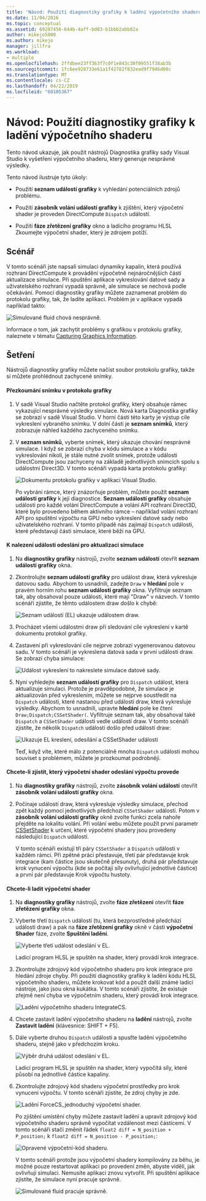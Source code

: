 ```yaml
---
title: 'Návod: Použití diagnostiky grafiky k ladění výpočetního shaderu | Dokumentace Microsoftu'
ms.date: 11/04/2016
ms.topic: conceptual
ms.assetid: 69287456-644b-4aff-bd03-b1bbb2abb82a
author: mikejo5000
ms.author: mikejo
manager: jillfra
ms.workload:
- multiple
ms.openlocfilehash: 2ffdbee23ff363f7c0f1e843c30f09551f38ab3b
ms.sourcegitcommit: 1fc6ee928733e61a1f42782f832ead9f7946d00c
ms.translationtype: MT
ms.contentlocale: cs-CZ
ms.lasthandoff: 04/22/2019
ms.locfileid: "60105367"
---
```

# <a name="walkthrough-using-graphics-diagnostics-to-debug-a-compute-shader"></a>Návod: Použití diagnostiky grafiky k ladění výpočetního shaderu
Tento návod ukazuje, jak použít nástrojů Diagnostika grafiky sady Visual Studio k vyšetření výpočetního shaderu, který generuje nesprávné výsledky.

 Tento návod ilustruje tyto úkoly:

- Použití **seznam událostí grafiky** k vyhledání potenciálních zdrojů problému.

- Použití **zásobník volání událostí grafiky** k zjištění, který výpočetní shader je proveden DirectCompute `Dispatch` událostí.

- Použití **fáze zřetězení grafiky** okno a ladicího programu HLSL Zkoumejte výpočetní shader, který je zdrojem potíží.

## <a name="scenario"></a>Scénář
 V tomto scénáři jste napsali simulaci dynamiky kapalin, která používá rozhraní DirectCompute k provádění výpočetně nejnáročnějších částí aktualizace simulace. Při spuštění aplikace vykreslování datové sady a uživatelského rozhraní vypadá správně, ale simulace se nechová podle očekávání. Pomocí diagnostiky grafiky můžete zaznamenat problém do protokolu grafiky, tak, že ladíte aplikaci. Problém je v aplikace vypadá například takto:

 ![Simulované fluid chová nesprávně. ](media/gfx_diag_demo_compute_shader_fluid_problem.png "gfx_diag_demo_compute_shader_fluid_problem")

 Informace o tom, jak zachytit problémy s grafikou v protokolu grafiky, naleznete v tématu [Capturing Graphics Information](capturing-graphics-information.md).

## <a name="investigation"></a>Šetření
 Nástrojů diagnostiky grafiky můžete načíst soubor protokolu grafiky, takže si můžete prohlédnout zachycené snímky.

#### <a name="to-examine-a-frame-in-a-graphics-log"></a>Přezkoumání snímku v protokolu grafiky

1. V sadě Visual Studio načtěte protokol grafiky, který obsahuje rámec vykazující nesprávné výsledky simulace. Nová karta Diagnostika grafiky se zobrazí v sadě Visual Studio. V horní části této karty je výstup cíle vykreslení vybraného snímku. V dolní části je **seznam snímků**, který zobrazuje náhled každého zachyceného snímku.

2. V **seznam snímků**, vyberte snímek, který ukazuje chování nesprávné simulace. I když se zobrazí chyba v kódu simulace a v kódu vykreslování nikoli, je stále nutné zvolit snímek, protože události DirectCompute jsou zachyceny na základě jednotlivých snímcích spolu s událostmi Direct3D. V tomto scénáři vypadá karta protokolu grafiky:

    ![Dokumentu protokolu grafiky v aplikaci Visual Studio. ](media/gfx_diag_demo_compute_shader_fluid_step_1.png "gfx_diag_demo_compute_shader_fluid_step_1")

   Po vybrání rámce, který znázorňuje problém, můžete použít **seznam událostí grafiky** k její diagnostice. **Seznam událostí grafiky** obsahuje události pro každé volání DirectCompute a volání API rozhraní Direct3D, které bylo provedeno během aktivního rámce – například volání rozhraní API pro spuštění výpočtu na GPU nebo vykreslení datové sady nebo uživatelského rozhraní. V tomto případě nás zajímají `Dispatch` události, které představují části simulace, které běží na GPU.

#### <a name="to-find-the-dispatch-event-for-the-simulation-update"></a>K nalezení události odeslání pro aktualizaci simulace

1. Na **diagnostiky grafiky** nástrojů, zvolte **seznam událostí** otevřít **seznam událostí grafiky** okna.

2. Zkontrolujte **seznam událostí grafiky** pro událost draw, která vykresluje datovou sadu. Abychom to usnadnili, zadejte `Draw` v **hledání** pole v pravém horním rohu **seznam událostí grafiky** okna. Vyfiltruje seznam tak, aby obsahoval pouze události, které mají "Draw" v názvech. V tomto scénáři zjistíte, že těmto událostem draw došlo k chybě:

    ![Seznam událostí &#40;EL&#41; ukazuje událostem draw. ](media/gfx_diag_demo_compute_shader_fluid_step_2.png "gfx_diag_demo_compute_shader_fluid_step_2")

3. Procházet všemi událostmi draw při sledování cíle vykreslení v kartě dokumentu protokol grafiky.

4. Zastavení při vykreslování cíle nejprve zobrazí vygenerovanou datovou sadu. V tomto scénáři je vykreslena datová sada v první události draw. Se zobrazí chyba simulace:

    ![Událost vykreslení to nakreslete simulace datové sady. ](media/gfx_diag_demo_compute_shader_fluid_step_3.png "gfx_diag_demo_compute_shader_fluid_step_3")

5. Nyní vyhledejte **seznam událostí grafiky** pro `Dispatch` událost, která aktualizuje simulaci. Protože je pravděpodobné, že simulace je aktualizován před vykreslením, můžete se nejprve soustředit na `Dispatch` události, které nastanou před událostí draw, která vykresluje výsledky. Abychom to usnadnili, upravte **hledání** pole ke čtení `Draw;Dispatch;CSSetShader(`. Vyfiltruje seznam tak, aby obsahoval také `Dispatch` a `CSSetShader` události vedle událostí draw. V tomto scénáři zjistíte, že několik `Dispatch` události došlo před událostí draw:

    ![Ukazuje EL kreslení, odesílání a CSSetShader události](media/gfx_diag_demo_compute_shader_fluid_step_4.png "gfx_diag_demo_compute_shader_fluid_step_4")

   Teď, když víte, které málo z potenciálně mnoha `Dispatch` události mohou souviset s problémem, můžete je prozkoumat podrobněji.

#### <a name="to-determine-which-compute-shader-a-dispatch-call-executes"></a>Chcete-li zjistit, který výpočetní shader odeslání výpočtu provede

1. Na **diagnostiky grafiky** nástrojů, zvolte **zásobník volání událostí** otevřít **zásobník volání událostí grafiky** okna.

2. Počínaje událostí draw, která vykresluje výsledky simulace, přechod zpět každý pomocí jednotlivých předchozí `CSSetShader` událostí. Potom v **zásobník volání událostí grafiky** okně zvolte funkci zcela nahoře přejděte na lokalitu volání. Při volání webu můžete použít první parametr [CSSetShader](/windows/desktop/api/d3d11/nf-d3d11-id3d11devicecontext-cssetshader) k určení, které výpočetní shadery jsou provedeny následující `Dispatch` událostí.

   V tomto scénáři existují tři páry `CSSetShader` a `Dispatch` události v každém rámci. Při zpětné práci přestavuje, třetí pár představuje krok integrace (kam částice jsou skutečně přesunuty), druhá pár představuje krok vynucení výpočtu (kde se počítají síly ovlivňující jednotlivé částice) a první pár představuje Krok výpočtu hustoty.

#### <a name="to-debug-the-compute-shader"></a>Chcete-li ladit výpočetní shader

1. Na **diagnostiky grafiky** nástrojů, zvolte **fáze zřetězení** otevřít **fáze zřetězení grafiky** okna.

2. Vyberte třetí `Dispatch` událostí (tu, která bezprostředně předchází události draw) a pak na **fáze zřetězení grafiky** okně v části **výpočetní Shader** fáze, zvolte  **Spuštění ladění**.

    ![Vyberte třetí událost odeslání v EL.](media/gfx_diag_demo_compute_shader_fluid_step_6.png "gfx_diag_demo_compute_shader_fluid_step_6")

    Ladicí program HLSL je spuštěn na shader, který provádí krok integrace.

3. Zkontrolujte zdrojový kód výpočetního shaderu pro krok integrace pro hledání zdroje chyby. Při použití diagnostiky grafiky k ladění kódu HLSL výpočetního shaderu, můžete krokovat kód a použít další známé ladicí nástroje, jako jsou okna kukátka. V tomto scénáři zjistíte, že existuje zřejmě není chyba ve výpočetním shaderu, který provádí krok integrace.

    ![Ladění výpočetního shaderu IntegrateCS. ](media/gfx_diag_demo_compute_shader_fluid_step_7.png "gfx_diag_demo_compute_shader_fluid_step_7")

4. Chcete zastavit ladění výpočetního shaderu na **ladění** nástrojů, zvolte **Zastavit ladění** (klávesnice: SHIFT + F5).

5. Dále vyberte druhou `Dispatch` události a spusťte ladění výpočetního shaderu, stejně jako v předchozím kroku.

    ![Výběr druhá událost odeslání v EL.](media/gfx_diag_demo_compute_shader_fluid_step_8.png "gfx_diag_demo_compute_shader_fluid_step_8")

    Ladicí program HLSL je spuštěn na shader, který vypočítá síly, které působí na jednotlivé částice kapaliny.

6. Zkontrolujte zdrojový kód shaderu výpočetní prostředky pro krok vynucení výpočtu. V tomto scénáři zjistíte, že zdroj chyby je zde.

    ![Ladění ForceCS&#95;jednoduchý výpočetní shader. ](media/gfx_diag_demo_compute_shader_fluid_step_9.png "gfx_diag_demo_compute_shader_fluid_step_9")

   Po zjištění umístění chyby můžete zastavit ladění a upravit zdrojový kód výpočetního shaderu správně vypočítat vzdálenost mezi částicemi. V tomto scénáři stačí změnit řádek `float2 diff = N_position + P_position;` k `float2 diff = N_position - P_position;`:

   ![Opravené výpočetní&#45;kód shaderu. ](media/gfx_diag_demo_compute_shader_fluid_step_10.png "gfx_diag_demo_compute_shader_fluid_step_10")

   V tomto scénáři protože jsou výpočetní shadery kompilovány za běhu, je možné pouze restartovat aplikaci po provedení změn, abyste viděli, jak ovlivňují simulaci. Nemusíte aplikaci znovu vytvořit. Při spuštění aplikace zjistíte, že simulace nyní pracuje správně.

   ![Simulované fluid pracuje správně. ](media/gfx_diag_demo_compute_shader_fluid_resolution.png "gfx_diag_demo_compute_shader_fluid_resolution")